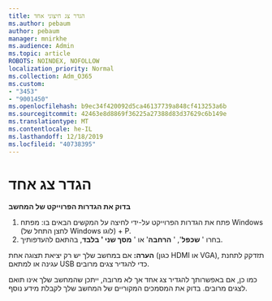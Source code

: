 ```yaml
---
title: הגדר צג חיצוני אחד
ms.author: pebaum
author: pebaum
manager: mnirkhe
ms.audience: Admin
ms.topic: article
ROBOTS: NOINDEX, NOFOLLOW
localization_priority: Normal
ms.collection: Adm_O365
ms.custom:
- "3453"
- "9001450"
ms.openlocfilehash: b9ec34f420092d5ca46137739a848cf413253a6b
ms.sourcegitcommit: 42463e8d8869f36225a27388d83d37629c6b149e
ms.translationtype: MT
ms.contentlocale: he-IL
ms.lasthandoff: 12/18/2019
ms.locfileid: "40738395"
---
```

# <a name="set-up-one-monitor"></a>הגדר צג אחד

**בדוק את הגדרות הפרוייקט של המחשב**

1. פתח את הגדרות הפרוייקט על-ידי לחיצה על המקשים הבאים בו: מפתח Windows (לחצן התחל של Windows לוגו) + P.
2. בחרו ' **שכפל**', ' **הרחבה**' או ' **מסך שני ' בלבד**, בהתאם להעדפותיך.

**הערה:** אם במחשב שלך יש רק יציאת תצוגה אחת (כגון HDMI או VGA), תזדקק לתחנת עגינה או למתאם USB כדי להגדיר צגים מרובים.

כמו כן, אם באפשרותך להגדיר צג אחד אך לא מרובה, ייתכן שהמחשב שלך אינו תואם לצגים מרובים. בדוק את המסמכים המקוריים של המחשב שלך לקבלת מידע נוסף.